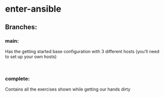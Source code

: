 # enter-ansible
## Branches:​

### main: ​
Has the getting started base configuration with 3 different hosts (you’ll need to set up your own hosts)​

​
### complete:​

Contains all the exercises shown while getting our hands dirty​
